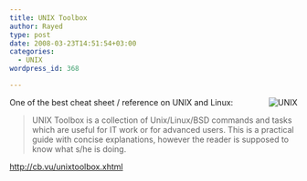 ```yaml
---
title: UNIX Toolbox
author: Rayed
type: post
date: 2008-03-23T14:51:54+03:00
categories:
  - UNIX
wordpress_id: 368

---
```

<img src='/static/uploads/2008/03/index_unix20071016.png' alt='UNIX' align="right" style="margin-left:10px;" />

One of the best cheat sheet / reference on UNIX and Linux:

> UNIX Toolbox is a collection of Unix/Linux/BSD commands and tasks which are useful for IT work or for advanced users. This is a practical guide with concise explanations, however the reader is supposed to know what s/he is doing.

<a href="http://cb.vu/unixtoolbox.xhtml">http://cb.vu/unixtoolbox.xhtml</a>


